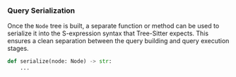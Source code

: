 ### Query Serialization

Once the `Node` tree is built, a separate function or method can be used to serialize it into the S-expression syntax that Tree-Sitter expects. This ensures a clean separation between the query building and query execution stages.

```python
def serialize(node: Node) -> str:
    ...
```


